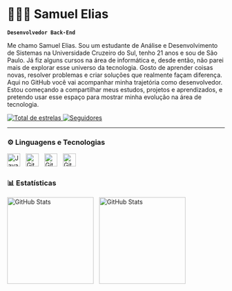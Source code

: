 # 👨🏽‍💻 Samuel Elias

**`Desenvolvedor Back-End`**

Me chamo Samuel Elias. Sou um estudante de Análise e Desenvolvimento de Sistemas na Universidade Cruzeiro do Sul, tenho 21 anos e sou de São Paulo. Já fiz alguns cursos na área de informática e, desde então, não parei mais de explorar esse universo da tecnologia.
Gosto de aprender coisas novas, resolver problemas e criar soluções que realmente façam diferença.
Aqui no GitHub você vai acompanhar minha trajetória como desenvolvedor. Estou começando a compartilhar meus estudos, projetos e aprendizados, e pretendo usar esse espaço para mostrar minha evolução na área de tecnologia.

<p>
    <a href="https://github.com/samueleliasdev?tab=repositories&sort=stargazers">
            <img
                alt="Total de estrelas"
                title="Total de estrelas GitHub"
                src="https://custom-icon-badges.demolab.com/github/stars/samueleliasdev?color=55960c&style=for-the-badge&labelColor=488207&logo=star&label=estrelas"
            />
        </a>
        <a href="https://github.com/samueleliasdev?tab=followers">
            <img
                alt="Seguidores"
                title="Me siga no GitHub"
                src="https://custom-icon-badges.demolab.com/github/followers/samueleliasdev?color=236ad3&labelColor=1155ba&style=for-the-badge&logo=github&label=Seguidores&logoColor=white"
            />
        </a>
</p>

---

### ⚙ Linguagens e Tecnologias



<img 
    align="left" 
    alt="JavaScript" 
    title="JavaScript"
    width="30px" 
    style="padding-right: 10px;" 
    src="https://cdn.jsdelivr.net/gh/devicons/devicon@latest/icons/javascript/javascript-original.svg" 
/>
<img 
    align="left" 
    alt="Git" 
    title="Git"
    width="30px" 
    style="padding-right: 10px;" 
    src="https://cdn.jsdelivr.net/gh/devicons/devicon@latest/icons/typescript/typescript-original.svg" 
/>
<img 
    align="left" 
    alt="Git" 
    title="Git"
    width="30px" 
    style="padding-right: 10px;" 
    src="https://cdn.jsdelivr.net/gh/devicons/devicon@latest/icons/git/git-original.svg" 
/>
<img 
    align="left" 
    alt="Git" 
    title="Git"
    width="30px" 
    style="padding-right: 10px;" 
    src="https://cdn.jsdelivr.net/gh/devicons/devicon@latest/icons/github/github-original.svg"       
/>


          

<br>
<br>



### 📊 Estatísticas
<p>
  <img 
    align="left" 
    alt="GitHub Stats" 
    height="200" 
    style="padding-right: 10px;" 
    src="https://github-readme-stats.vercel.app/api?username=samueleliasdev&show_icons=true&theme=tokyonight&include_all_commits=true&locale=pt-br" 
  />
<img 
      align="left" 
      alt="GitHub Stats" 
      height="200" 
      src="https://github-readme-stats.vercel.app/api/top-langs/?username=samueleliasdev&theme=tokyonight&layout=compact&custom_title=Tecnologias&langs_count=9" 
  />

</p>
          

